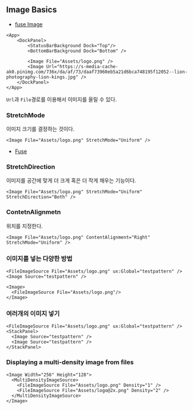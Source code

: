 ## Image Basics

- [fuse Image](https://www.fusetools.com/docs/fuse/controls/image)

```ux
<App>
	<DockPanel>
		<StatusBarBackground Dock="Top"/>
		<BottomBarBackground Dock="Bottom" />

		<Image File="Assets/logo.png" />
		<Image Url="https://s-media-cache-ak0.pinimg.com/736x/da/af/73/daaf73960eb5a21d6bca748195f12052--lion-photography-lion-kings.jpg" />
	</DockPanel>
</App>
```

`Url`과 `File`경로를 이용해서 이미지를 올릴 수 있다.

### StretchMode
이미지 크기를 결정하는 것이다.

```ux
<Image File="Assets/logo.png" StretchMode="Uniform" />
```
- [Fuse](https://www.fusetools.com/docs/fuse/controls/image/stretchmode)

### StretchDirection
이미지를 공간에 맞게 더 크게 혹은 더 작게 채우는 기능이다.

```ux
<Image File="Assets/logo.png" StretchMode="Uniform" StretchDirection="Both" />
```

### ContetnAlignmetn
위치를 지정한다.
```ux
<Image File="Assets/logo.png" ContentAlignment="Right" StretchMode="Uniform" />
```

### 이미지를 넣는 다양한 방법
```ux
<FileImageSource File="Assets/logo.png" ux:Global="testpattern" />
<Image Source="testpattern" />
```
```ux
<Image>
  <FileImageSource File="Assets/logo.png"/>
</Image>
```

### 여러개의 이미지 넣기
```ux
<FileImageSource File="Assets/logo.png" ux:Global="testpattern" />
<StackPanel>
  <Image Source="testpattern" />
  <Image Source="testpattern" />
</StackPanel>
```

### Displaying a multi-density image from files
```ux
<Image Width="256" Height="128">
  <MultiDensityImageSource>
    <FileImageSource File="Assets/logo.png" Density="1" />
    <FileImageSource File="Assets/logo@2x.png" Density="2" />
  </MultiDensityImageSource>
</Image>
```
